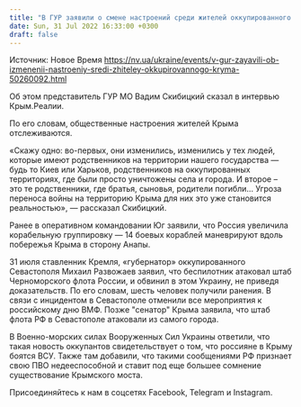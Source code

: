 ```yaml
---
title: "В ГУР заявили о смене настроений среди жителей оккупированного Крыма. Начинают понимать: угроза войны там становится реальной"
date: Sun, 31 Jul 2022 16:33:00 +0300
draft: false
---
```

Источник: Новое Время https://nv.ua/ukraine/events/v-gur-zayavili-ob-izmenenii-nastroeniy-sredi-zhiteley-okkupirovannogo-kryma-50260092.html


Об этом представитель ГУР МО Вадим Скибицкий сказал в интервью Крым.Реалии.

По его словам, общественные настроения жителей Крыма отслеживаются.

«Скажу одно: во-первых, они изменились, изменились у тех людей, которые имеют родственников на территории нашего государства — будь то Киев или Харьков, родственников на оккупированных территориях, где были просто уничтожены села и города. И второе – это те родственники, где братья, сыновья, родители погибли… Угроза переноса войны на территорию Крыма для них это уже становится реальностью», — рассказал Скибицкий.

Ранее в оперативном командовании Юг заявили, что Россия увеличила корабельную группировку — 14 боевых кораблей маневрируют вдоль побережья Крыма в сторону Анапы.

31 июля ставленник Кремля, «губернатор» оккупированного Севастополя Михаил Развожаев заявил, что беспилотник атаковал штаб Черноморского флота России, и обвинил в этом Украину, не приведя доказательств. По его словам, шесть человек получили ранения. В связи с инцидентом в Севастополе отменили все мероприятия к российскому дню ВМФ. Позже "сенатор" Крыма заявила, что штаб флота РФ в Севастополе атаковали из самого города.

В Военно-морских силах Вооруженных Сил Украины ответили, что такая новость оккупантов свидетельствует о том, что россияне в Крыму боятся ВСУ. Также там добавили, что такими сообщениями РФ признает свою ПВО недееспособной и ставит под еще большее сомнение существование Крымского моста.

Присоединяйтесь к нам в соцсетях Facebook, Telegram и Instagram.
